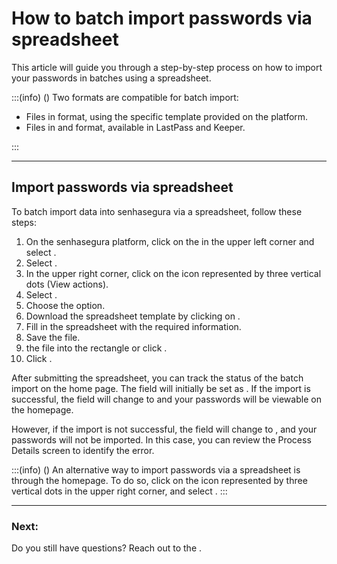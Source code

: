 # How to batch import passwords via spreadsheet 

This article will guide you through a step-by-step process on how to import your passwords in batches using a spreadsheet.

:::(info) ()
Two formats are compatible for batch import:

- Files in  format, using the specific template provided on the platform.
- Files in  and  format, available in LastPass and Keeper.

:::

---

## Import passwords via spreadsheet

To batch import data into senhasegura via a spreadsheet, follow these steps:

1. On the senhasegura platform, click on the  in the upper left corner and select .
2. Select .
3. In the upper right corner, click on the icon represented by three vertical dots  (View actions).
4. Select .
5. Choose the  option.
6. Download the spreadsheet template by clicking on .
7. Fill in the spreadsheet with the required information.
8. Save the file.
9.  the file into the rectangle or click .
10. Click .

After submitting the spreadsheet, you can track the status of the batch import on the home page. The  field will initially be set as . If the import is successful, the  field will change to  and your passwords will be viewable on the  homepage. 

However, if the import is not successful, the  field will change to , and your passwords will not be imported. In this case, you can review the Process Details screen to identify the error.

:::(info) ()
An alternative way to import passwords via a spreadsheet is through the  homepage. To do so, click on the icon represented by three vertical dots  in the upper right corner, and select .
:::
***
### Next:


Do you still have questions? Reach out to the .